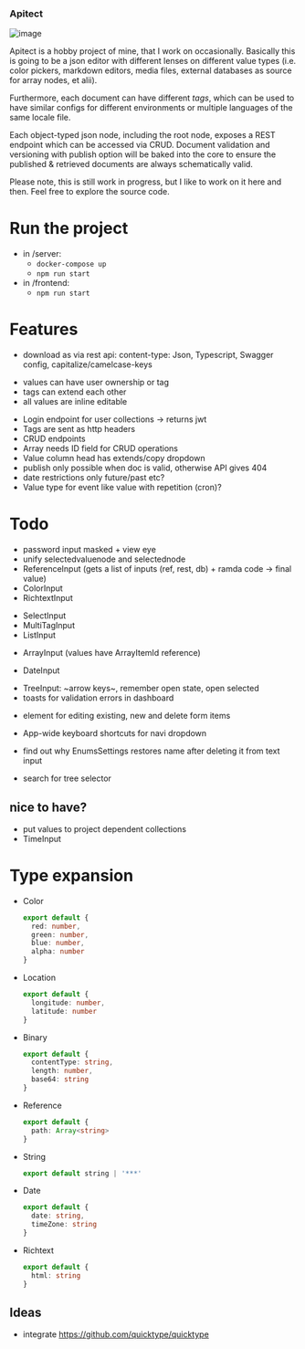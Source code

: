 
### Apitect

![image](https://user-images.githubusercontent.com/160805/197213640-f05683e4-9bf7-4640-933b-fc228a13f411.png)

Apitect is a hobby project of mine, that I work on occasionally. Basically this is going to be a json editor with different lenses on different value types (i.e. color pickers, markdown editors, media files, external databases as source for array nodes, et alii). 

Furthermore, each document can have different _tags_, which can be used to have similar configs for different environments or multiple languages of the same locale file.

Each object-typed json node, including the root node, exposes a REST endpoint which can be accessed via CRUD.
Document validation and versioning with publish option will be baked into the core to ensure
the published & retrieved documents are always schematically valid.

Please note, this is still work in progress, but I like to work on it here and then. Feel free to explore the source code.

# Run the project

- in /server:
  - `docker-compose up`
  - `npm run start`
- in /frontend:
  - `npm run start`

# Features

- download as via rest api: content-type: Json, Typescript, Swagger config, capitalize/camelcase-keys
+ values can have user ownership or tag
+ tags can extend each other
+ all values are inline editable
- Login endpoint for user collections -> returns jwt
- Tags are sent as http headers
- CRUD endpoints
- Array needs ID field for CRUD operations
- Value column head has extends/copy dropdown
- publish only possible when doc is valid, otherwise API gives 404
- date restrictions only future/past etc?
- Value type for event like value with repetition (cron)?

# Todo

- password input masked + view eye
- unify selectedvaluenode and selectednode
- ReferenceInput (gets a list of inputs (ref, rest, db) + ramda code -> final value)
- ColorInput
- RichtextInput
+ SelectInput
+ MultiTagInput
+ ListInput
- ArrayInput (values have ArrayItemId reference)
+ DateInput
- TreeInput: ~arrow keys~, remember open state, open selected
- toasts for validation errors in dashboard
+ element for editing existing, new and delete form items
- App-wide keyboard shortcuts for navi dropdown 
+ find out why EnumsSettings restores name after deleting it from text input
- search for tree selector

## nice to have?

- put values to project dependent collections
- TimeInput

# Type expansion

- Color
  ```typescript
  export default {
    red: number,
    green: number,
    blue: number,
    alpha: number
  }
  ```

- Location
  ```typescript
  export default {
    longitude: number,
    latitude: number
  }
  ``` 

- Binary
  ```typescript
  export default {
    contentType: string,
    length: number,
    base64: string
  }
  ```   
  
- Reference
  ```typescript
  export default {
    path: Array<string>
  }
  ```   

- String
  ```typescript
  export default string | '***'
  ```   

- Date
  ```typescript
  export default {
    date: string,
    timeZone: string
  }
  ```   

- Richtext
  ```typescript
  export default {
    html: string
  }
  ```   

## Ideas

- integrate https://github.com/quicktype/quicktype
